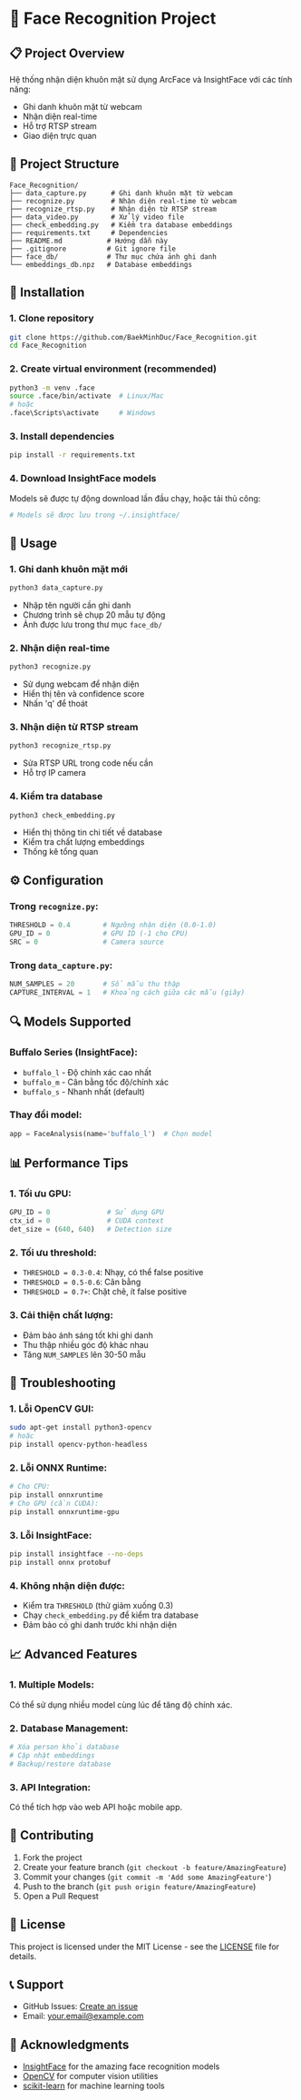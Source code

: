 # 🚀 Face Recognition Project

## 📋 Project Overview
Hệ thống nhận diện khuôn mặt sử dụng ArcFace và InsightFace với các tính năng:
- Ghi danh khuôn mặt từ webcam
- Nhận diện real-time
- Hỗ trợ RTSP stream
- Giao diện trực quan

## 📁 Project Structure
```
Face_Recognition/
├── data_capture.py      # Ghi danh khuôn mặt từ webcam
├── recognize.py         # Nhận diện real-time từ webcam
├── recognize_rtsp.py    # Nhận diện từ RTSP stream
├── data_video.py        # Xử lý video file
├── check_embedding.py   # Kiểm tra database embeddings
├── requirements.txt     # Dependencies
├── README.md           # Hướng dẫn này
├── .gitignore          # Git ignore file
├── face_db/            # Thư mục chứa ảnh ghi danh
└── embeddings_db.npz   # Database embeddings
```

## 🔧 Installation

### 1. Clone repository
```bash
git clone https://github.com/BaekMinhDuc/Face_Recognition.git
cd Face_Recognition
```

### 2. Create virtual environment (recommended)
```bash
python3 -m venv .face
source .face/bin/activate  # Linux/Mac
# hoặc
.face\Scripts\activate     # Windows
```

### 3. Install dependencies
```bash
pip install -r requirements.txt
```

### 4. Download InsightFace models
Models sẽ được tự động download lần đầu chạy, hoặc tải thủ công:
```bash
# Models sẽ được lưu trong ~/.insightface/
```

## 🎯 Usage

### 1. Ghi danh khuôn mặt mới
```bash
python3 data_capture.py
```
- Nhập tên người cần ghi danh
- Chương trình sẽ chụp 20 mẫu tự động
- Ảnh được lưu trong thư mục `face_db/`

### 2. Nhận diện real-time
```bash
python3 recognize.py
```
- Sử dụng webcam để nhận diện
- Hiển thị tên và confidence score
- Nhấn 'q' để thoát

### 3. Nhận diện từ RTSP stream
```bash
python3 recognize_rtsp.py
```
- Sửa RTSP URL trong code nếu cần
- Hỗ trợ IP camera

### 4. Kiểm tra database
```bash
python3 check_embedding.py
```
- Hiển thị thông tin chi tiết về database
- Kiểm tra chất lượng embeddings
- Thống kê tổng quan

## ⚙️ Configuration

### Trong `recognize.py`:
```python
THRESHOLD = 0.4        # Ngưỡng nhận diện (0.0-1.0)
GPU_ID = 0             # GPU ID (-1 cho CPU)
SRC = 0                # Camera source
```

### Trong `data_capture.py`:
```python
NUM_SAMPLES = 20       # Số mẫu thu thập
CAPTURE_INTERVAL = 1   # Khoảng cách giữa các mẫu (giây)
```

## 🔍 Models Supported

### Buffalo Series (InsightFace):
- `buffalo_l` - Độ chính xác cao nhất
- `buffalo_m` - Cân bằng tốc độ/chính xác  
- `buffalo_s` - Nhanh nhất (default)

### Thay đổi model:
```python
app = FaceAnalysis(name='buffalo_l')  # Chọn model
```

## 📊 Performance Tips

### 1. Tối ưu GPU:
```python
GPU_ID = 0              # Sử dụng GPU
ctx_id = 0              # CUDA context
det_size = (640, 640)   # Detection size
```

### 2. Tối ưu threshold:
- `THRESHOLD = 0.3-0.4`: Nhạy, có thể false positive
- `THRESHOLD = 0.5-0.6`: Cân bằng
- `THRESHOLD = 0.7+`: Chặt chẽ, ít false positive

### 3. Cải thiện chất lượng:
- Đảm bảo ánh sáng tốt khi ghi danh
- Thu thập nhiều góc độ khác nhau
- Tăng `NUM_SAMPLES` lên 30-50 mẫu

## 🐛 Troubleshooting

### 1. Lỗi OpenCV GUI:
```bash
sudo apt-get install python3-opencv
# hoặc
pip install opencv-python-headless
```

### 2. Lỗi ONNX Runtime:
```bash
# Cho CPU:
pip install onnxruntime
# Cho GPU (cần CUDA):
pip install onnxruntime-gpu
```

### 3. Lỗi InsightFace:
```bash
pip install insightface --no-deps
pip install onnx protobuf
```

### 4. Không nhận diện được:
- Kiểm tra `THRESHOLD` (thử giảm xuống 0.3)
- Chạy `check_embedding.py` để kiểm tra database
- Đảm bảo có ghi danh trước khi nhận diện

## 📈 Advanced Features

### 1. Multiple Models:
Có thể sử dụng nhiều model cùng lúc để tăng độ chính xác.

### 2. Database Management:
```python
# Xóa person khỏi database
# Cập nhật embeddings
# Backup/restore database
```

### 3. API Integration:
Có thể tích hợp vào web API hoặc mobile app.

## 🤝 Contributing

1. Fork the project
2. Create your feature branch (`git checkout -b feature/AmazingFeature`)
3. Commit your changes (`git commit -m 'Add some AmazingFeature'`)
4. Push to the branch (`git push origin feature/AmazingFeature`)
5. Open a Pull Request

## 📄 License

This project is licensed under the MIT License - see the [LICENSE](LICENSE) file for details.

## 📞 Support

- GitHub Issues: [Create an issue](https://github.com/BaekMinhDuc/Face_Recognition/issues)
- Email: your.email@example.com

## 🙏 Acknowledgments

- [InsightFace](https://github.com/deepinsight/insightface) for the amazing face recognition models
- [OpenCV](https://opencv.org/) for computer vision utilities
- [scikit-learn](https://scikit-learn.org/) for machine learning tools